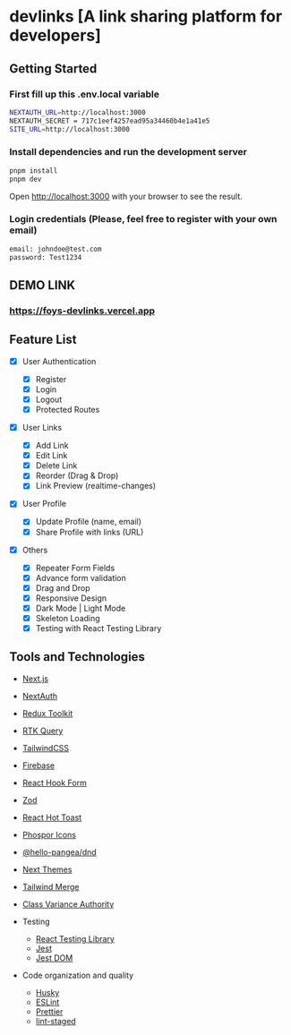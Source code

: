 # devlinks [A link sharing platform for developers]

## Getting Started

### First fill up this .env.local variable

```bash
NEXTAUTH_URL=http://localhost:3000
NEXTAUTH_SECRET = 717c1eef4257ead95a34460b4e1a41e5
SITE_URL=http://localhost:3000
```

### Install dependencies and run the development server

```bash
pnpm install
pnpm dev
```

Open [http://localhost:3000](http://localhost:3000) with your browser to see the result.

### Login credentials (Please, feel free to register with your own email)

```bash
email: johndoe@test.com
password: Test1234
```

## DEMO LINK

### https://foys-devlinks.vercel.app

## Feature List

- [x] User Authentication

  - [x] Register
  - [x] Login
  - [x] Logout
  - [x] Protected Routes

- [x] User Links

  - [x] Add Link
  - [x] Edit Link
  - [x] Delete Link
  - [x] Reorder (Drag & Drop)
  - [x] Link Preview (realtime-changes)

- [x] User Profile

  - [x] Update Profile (name, email)
  - [x] Share Profile with links (URL)

- [x] Others
  - [x] Repeater Form Fields
  - [x] Advance form validation
  - [x] Drag and Drop
  - [x] Responsive Design
  - [x] Dark Mode | Light Mode
  - [x] Skeleton Loading
  - [x] Testing with React Testing Library

## Tools and Technologies

- [Next.js](https://nextjs.org/)
- [NextAuth](https://next-auth.js.org/)
- [Redux Toolkit](https://redux-toolkit.js.org/)
- [RTK Query](https://redux-toolkit.js.org/rtk-query/overview)
- [TailwindCSS](https://tailwindcss.com/)
- [Firebase](https://firebase.google.com/)
- [React Hook Form](https://react-hook-form.com/)
- [Zod](https://zod.dev/)
- [React Hot Toast](https://react-hot-toast.com/)
- [Phospor Icons](https://phosphoricons.com/)
- [@hello-pangea/dnd](https://www.npmjs.com/package/@hello-pangea/dnd)
- [Next Themes](https://www.npmjs.com/package/next-themes)
- [Tailwind Merge](https://www.npmjs.com/package/tailwind-merge)
- [Class Variance Authority](https://www.npmjs.com/package/class-variance-authority)

- Testing

  - [React Testing Library](https://testing-library.com/docs/react-testing-library/intro/)
  - [Jest](https://jestjs.io/)
  - [Jest DOM](https://testing-library.com/docs/jest-dom/)

- Code organization and quality
  - [Husky](https://typicode.github.io/husky/#/)
  - [ESLint](https://eslint.org/)
  - [Prettier](https://prettier.io/)
  - [lint-staged](https://github.com/okonet/lint-staged)
